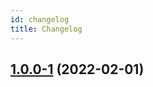 ```yaml
---
id: changelog
title: Changelog
---
```

## [1.0.0-1](https://github.com/ythecombinator/react-matchez/compare/1.0.0-0...1.0.0-1) (2022-02-01)

